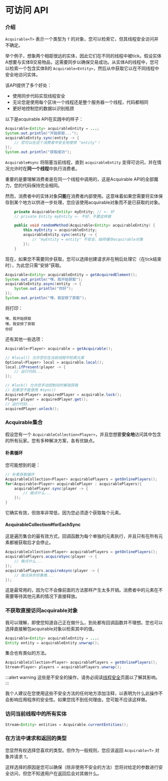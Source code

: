 # 可访问 API

### 介绍

`Acquirable<T>` 表示一个类型为 `T` 的对象，您可以检索它，但其线程安全访问并不确定。

举个例子，想象两个相距很远的实体，因此它们在不同的线程中被tick。假设实体A想要与实体B交易物品，这需要同步以确保交易成功。从实体A的线程中，您可以检索一个包含实体B的 `Acquirable<Entity>`，然后从中获取它以在不同线程中安全地访问实体。

该API提供了多个好处：

- 使用同步代码实现线程安全
- 无论您是使用每个区块一个线程还是整个服务器一个线程，代码都相同
- 更好地控制您的数据以识别瓶颈

以下是acquirable API在实践中的样子：

```java
Acquirable<Entity> acquirableEntity = ...;
System.out.println("开始获取...");
acquirableEntity.sync(entity -> {
    // 您可以在这个消费者中安全地使用 "entity"！
});
System.out.println("获取成功");
```

`Acquirable#sync` 将阻塞当前线程，直到 `acquirableEntity` 变得可访问，并在情况允许时在**同一个线程**中执行消费者。

重要的是要理解消费者是在同一个线程中调用的，这是Acquirable API的全部魔力，您的代码保持完全相同。

然而，消费者中的实体对象**只能**在消费者内部使用。这意味着如果您需要将实体保存到某个地方以供进一步处理，您应该使用acquirable对象而不是已获取的对象。

```java
    private Acquirable<Entity> myEntity; // <- 好
    // private Entity myEntity <- 不好，不要这样做

    public void randomMethod(Acquirable<Entity> acquirableEntity) {
        this.myEntity = acquirableEntity;
        acquirableEntity.sync(entity -> {
            // "myEntity = entity" 不安全，始终缓存acquirable对象
        });
    }
```

现在，如果您不需要同步获取，您可以选择创建请求并在稍后处理它（在tick结束时），为此您只需“安排”获取。

```java
Acquirable<Entity> acquirableEntity = getAcquiredElement();
System.out.println("嘿，我开始获取");
acquirableEntity.async(entity -> {
    System.out.println("你好");
});
System.out.println("嘿，我安排了获取");
```

将打印：

```
嘿，我开始获取
嘿，我安排了获取
你好
```

还有其他一些选项：

```java
Acquirable<Player> acquirable = getAcquirable();

// #local() 允许您仅在当前线程中检索元素
Optional<Player> local = acquirable.local();
local.ifPresent(player -> {
    // 运行代码...
});

// #lock() 允许您手动控制何时解锁获取
// 如果您不能使用 #sync()
Acquired<Player> acquiredPlayer = acquirable.lock();
Player player = acquiredPlayer.get();
// 运行代码...
acquiredPlayer.unlock();
```

### Acquirable集合

假设您有一个 `AcquirableCollection<Player>`，并且您想要**安全地**访问其中包含的所有玩家。您有多种解决方案，各有优缺点。

#### 朴素循环

您可能想到的是：

```java
// 朴素获取循环
AcquirableCollection<Player> acquirablePlayers = getOnlinePlayers();
for(Acquirable<Player> acquirablePlayer : acquirablePlayers){
    acquirablePlayer.sync(player -> {
        // 做点什么...
    });
}
```

它确实有效，但效率非常低，因为您必须逐个获取每个元素。

#### AcquirableCollection#forEachSync

这是遍历集合的最有效方式，回调函数为每个单独的元素执行，并且只有在所有元素都被获取后才会停止。

```java
AcquirableCollection<Player> acquirablePlayers = getOnlinePlayers();
acquirablePlayers.acquireSync(player -> {
    // 做点什么...
});
acquirablePlayers.acquireAsync(player -> {
    // 做点异步的事情...
});
```

这是最常用的，因为它不会像前面的方法那样产生太多开销。消费者中的元素在不需要等待其他元素的情况下直接释放。

### 不获取直接访问acquirable对象

我可以理解，即使您知道自己正在做什么，到处都有回调函数并不理想。您也可以选择直接解包acquirable对象以检索其中的值。

```java
Acquirable<Entity> acquirableEntity = ...;
Entity entity = acquirableEntity.unwrap();
```

集合也有类似的方法。

```java
AcquirableCollection<Player> acquirablePlayers = getOnlinePlayers();
Stream<Player> players = acquirablePlayers.unwrap();
```

:::alert warning
这些是不安全的操作，请务必阅读[线程安全](thread-safety)页面以了解其影响。
:::

我个人建议在您使用这些不安全方法的任何地方添加注释，以表明为什么此操作不会影响应用程序的安全性。如果您找不到任何理由，您可能不应该这样做。

### 访问当前线程中的所有实体

```java
Stream<Entity> entities = Acquirable.currentEntities();
```

### 在方法中请求和返回的类型

您显然有权选择您喜欢的类型。但作为一般规则，您应该返回 `Acquirable<T>` 对象并请求 `T`。

这样选择的原因是您可以确保（除非使用不安全的方法）您将对给定的参数进行安全访问，但您不知道用户在返回后会对其做什么。